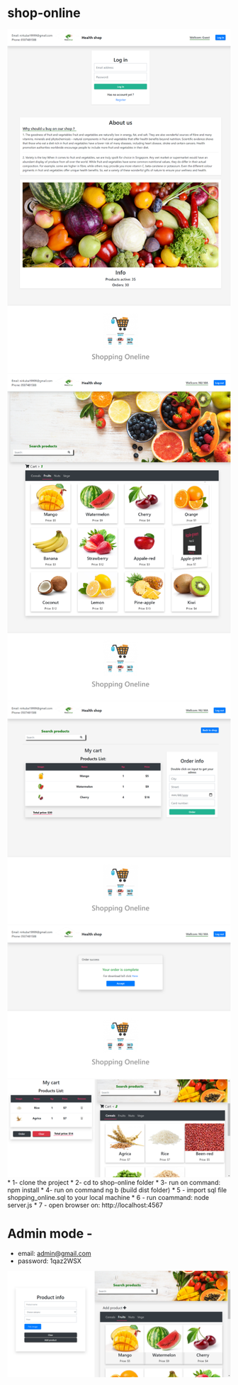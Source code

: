 # shop-online


<img src="screenshot/home-page.png">
<img src="screenshot/SHOP-MAIN.png">
<img src ="screenshot/order.png">
<img src ="screenshot/order-seccess.png">
<img src ="screenshot/CART.png">
* 1- clone the project
* 2- cd to shop-online folder
* 3- run on command: npm install
* 4- run on command ng b (build dist folder)
* 5 - import sql file shopping_online.sql to your local machine 
* 6 - run coammand: node server.js
* 7 - open browser on: http://localhost:4567

# Admin mode -  
* email: admin@gmail.com
* password: 1qaz2WSX

<img src ="screenshot/admin.png">